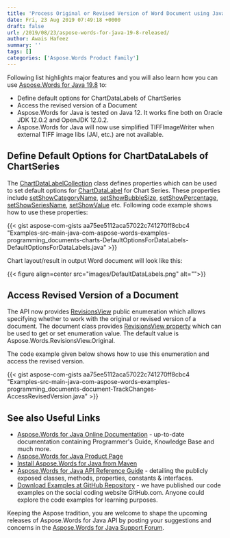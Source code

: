 ```yaml
---
title: 'Process Original or Revised Version of Word Document using Java'
date: Fri, 23 Aug 2019 07:49:18 +0000
draft: false
url: /2019/08/23/aspose-words-for-java-19-8-released/
author: Awais Hafeez
summary: ''
tags: []
categories: ['Aspose.Words Product Family']
---
```


Following list highlights major features and you will also learn how you can use [Aspose.Words for Java 19.8][1] to:

*   Define default options for ChartDataLabels of ChartSeries
*   Access the revised version of a Document
*   Aspose.Words for Java is tested on Java 12. It works fine both on Oracle JDK 12.0.2 and OpenJDK 12.0.2.
*   Aspose.Words for Java will now use simplified TIFFImageWriter when external TIFF image libs (JAI, etc.) are not available.

## Define Default Options for ChartDataLabels of ChartSeries

The [ChartDataLabelCollection][2] class defines properties which can be used to set default options for [ChartDataLabel][3] for Chart Series. These properties include [setShowCategoryName][4], [setShowBubbleSize][5], [setShowPercentage][6], [setShowSeriesName][7], [setShowValue][8] etc. Following code example shows how to use these properties:

{{< gist aspose-com-gists aa75ee5112aca57022c741270ff8cbc4 "Examples-src-main-java-com-aspose-words-examples-programming_documents-charts-DefaultOptionsForDataLabels-DefaultOptionsForDataLabels.java" >}}

Chart layout/result in output Word document will look like this:



{{< figure align=center src="images/DefaultDataLabels.png" alt="">}}


## Access Revised Version of a Document

The API now provides [RevisionsView][9] public enumeration which allows specifying whether to work with the original or revised version of a document. The document class provides [RevisionsView property][10] which can be used to get or set enumeration value. The default value is Aspose.Words.RevisionsView.Original.

The code example given below shows how to use this enumeration and access the revised version.

{{< gist aspose-com-gists aa75ee5112aca57022c741270ff8cbc4 "Examples-src-main-java-com-aspose-words-examples-programming_documents-document-TrackChanges-AccessRevisedVersion.java" >}}

## See also Useful Links

*   [Aspose.Words for Java Online Documentation][11] - up-to-date documentation containing Programmer's Guide, Knowledge Base and much more.
*   [Aspose.Words for Java Product Page][12]
*   [Install Aspose.Words for Java from Maven][13]
*   [Aspose.Words for Java API Reference Guide][14] - detailing the publicly exposed classes, methods, properties, constants & interfaces.
*   [Download Examples at GitHub Repository][15] - we have published our code examples on the social coding website GitHub.com. Anyone could explore the code examples for learning purposes.

Keeping the Aspose tradition, you are welcome to shape the upcoming releases of Aspose.Words for Java API by posting your suggestions and concerns in the [Aspose.Words for Java Support Forum][16].




[1]: https://downloads.aspose.com/words/java/new-releases/aspose.words-for-java-19.8/
[2]: https://apireference.aspose.com/java/words/com.aspose.words/ChartDataLabelCollection
[3]: https://apireference.aspose.com/java/words/com.aspose.words/ChartDataLabel
[4]: https://apireference.aspose.com/java/words/com.aspose.words/chartdatalabel#ShowCategoryName
[5]: https://apireference.aspose.com/java/words/com.aspose.words/chartdatalabel#ShowBubbleSize
[6]: https://apireference.aspose.com/java/words/com.aspose.words/chartdatalabel#ShowPercentage
[7]: https://apireference.aspose.com/java/words/com.aspose.words/chartdatalabel#ShowSeriesName
[8]: https://apireference.aspose.com/java/words/com.aspose.words/chartdatalabel#ShowValue
[9]: https://apireference.aspose.com/java/words/com.aspose.words/RevisionsView
[10]: https://apireference.aspose.com/java/words/com.aspose.words/document#RevisionsView
[11]: https://docs.aspose.com/display/wordsjava/Home
[12]: https://products.aspose.com/words/java
[13]: https://repository.aspose.com/webapp/#/artifacts/browse/tree/General/repo/com/aspose/aspose-words
[14]: https://apireference.aspose.com/java/words
[15]: https://github.com/aspose-words/Aspose.Words-for-Java
[16]: https://forum.aspose.com/c/words




